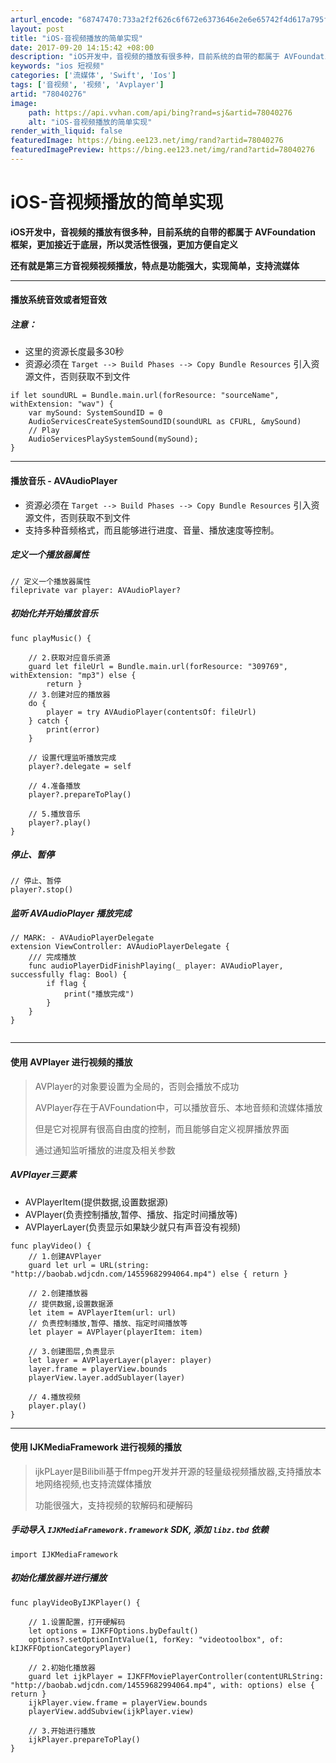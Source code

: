 ```yaml
---
arturl_encode: "68747470:733a2f2f626c6f672e6373646e2e6e65742f4d617a795f6d61:2f61727469636c652f64657461696c732f3738303430323736"
layout: post
title: "iOS-音视频播放的简单实现"
date: 2017-09-20 14:15:42 +08:00
description: "iOS开发中，音视频的播放有很多种，目前系统的自带的都属于 AVFoundation 框架，更加接近"
keywords: "ios 短视频"
categories: ['流媒体', 'Swift', 'Ios']
tags: ['音视频', '视频', 'Avplayer']
artid: "78040276"
image:
    path: https://api.vvhan.com/api/bing?rand=sj&artid=78040276
    alt: "iOS-音视频播放的简单实现"
render_with_liquid: false
featuredImage: https://bing.ee123.net/img/rand?artid=78040276
featuredImagePreview: https://bing.ee123.net/img/rand?artid=78040276
---
```


# iOS-音视频播放的简单实现

**iOS开发中，音视频的播放有很多种，目前系统的自带的都属于 AVFoundation 框架，更加接近于底层，所以灵活性很强，更加方便自定义**

**还有就是第三方音视频视频播放，特点是功能强大，实现简单，支持流媒体**

---

#### 播放系统音效或者短音效

##### 注意：

* 这里的资源长度最多30秒
* 资源必须在
  `Target --> Build Phases --> Copy Bundle Resources`
  引入资源文件，否则获取不到文件

```
if let soundURL = Bundle.main.url(forResource: "sourceName", withExtension: "wav") {
    var mySound: SystemSoundID = 0
    AudioServicesCreateSystemSoundID(soundURL as CFURL, &mySound)
    // Play
    AudioServicesPlaySystemSound(mySound);
}
```

---

#### 播放音乐 - AVAudioPlayer

* 资源必须在
  `Target --> Build Phases --> Copy Bundle Resources`
  引入资源文件，否则获取不到文件
* 支持多种音频格式，而且能够进行进度、音量、播放速度等控制。

##### 定义一个播放器属性

```
// 定义一个播放器属性
fileprivate var player: AVAudioPlayer?

```

##### 初始化并开始播放音乐

```
func playMusic() {

    // 2.获取对应音乐资源
    guard let fileUrl = Bundle.main.url(forResource: "309769", withExtension: "mp3") else {
        return }
    // 3.创建对应的播放器
    do {
        player = try AVAudioPlayer(contentsOf: fileUrl)
    } catch {
        print(error)
    }

    // 设置代理监听播放完成
    player?.delegate = self

    // 4.准备播放
    player?.prepareToPlay()

    // 5.播放音乐
    player?.play()
}
```

##### 停止、暂停

```
// 停止、暂停
player?.stop()
```

##### 监听 AVAudioPlayer 播放完成

```
// MARK: - AVAudioPlayerDelegate
extension ViewController: AVAudioPlayerDelegate {
    /// 完成播放
    func audioPlayerDidFinishPlaying(_ player: AVAudioPlayer, successfully flag: Bool) {
        if flag {
            print("播放完成")
        }
    }
}


```

---

#### 使用 AVPlayer 进行视频的播放

> AVPlayer的对象要设置为全局的，否则会播放不成功
>
> AVPlayer存在于AVFoundation中，可以播放音乐、本地音频和流媒体播放
>
> 但是它对视屏有很高自由度的控制，而且能够自定义视屏播放界面
>
> 通过通知监听播放的进度及相关参数

##### AVPlayer三要素

* AVPlayerItem(提供数据,设置数据源)
* AVPlayer(负责控制播放,暂停、播放、指定时间播放等)
* AVPlayerLayer(负责显示如果缺少就只有声音没有视频)

```
func playVideo() {
    // 1.创建AVPlayer
    guard let url = URL(string: "http://baobab.wdjcdn.com/14559682994064.mp4") else { return }

    // 2.创建播放器
    // 提供数据,设置数据源
    let item = AVPlayerItem(url: url)
    // 负责控制播放,暂停、播放、指定时间播放等
    let player = AVPlayer(playerItem: item)

    // 3.创建图层,负责显示
    let layer = AVPlayerLayer(player: player)
    layer.frame = playerView.bounds
    playerView.layer.addSublayer(layer)

    // 4.播放视频
    player.play()
}
```

---

#### 使用 IJKMediaFramework 进行视频的播放

> ijkPLayer是Bilibili基于ffmpeg开发并开源的轻量级视频播放器,支持播放本地网络视频,也支持流媒体播放
>
> 功能很强大，支持视频的软解码和硬解码

##### 手动导入 `IJKMediaFramework.framework` SDK, 添加 `libz.tbd` 依赖

```
import IJKMediaFramework
```

##### 初始化播放器并进行播放

```
func playVideoByIJKPlayer() {

    // 1.设置配置，打开硬解码
    let options = IJKFFOptions.byDefault()
    options?.setOptionIntValue(1, forKey: "videotoolbox", of: kIJKFFOptionCategoryPlayer)

    // 2.初始化播放器
    guard let ijkPlayer = IJKFFMoviePlayerController(contentURLString: "http://baobab.wdjcdn.com/14559682994064.mp4", with: options) else { return }
    ijkPlayer.view.frame = playerView.bounds
    playerView.addSubview(ijkPlayer.view)

    // 3.开始进行播放
    ijkPlayer.prepareToPlay()
}
```